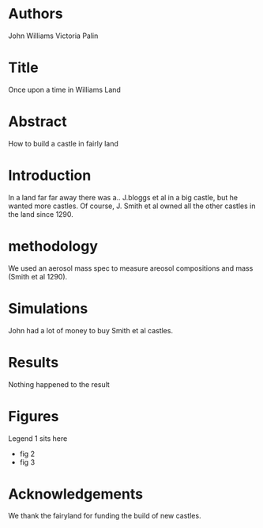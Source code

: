 # Authors
John Williams
Victoria Palin

# Title
Once upon a time in Williams Land


# Abstract 
How to build a castle in fairly land

# Introduction
In a land far far away there was a.. 
J.bloggs et al in a big castle, but he wanted more castles.
Of course, J. Smith et al owned all the other castles in the land since 1290.

# methodology 
We used an aerosol mass spec to measure areosol compositions and mass (Smith et al 1290).

# Simulations
John had a lot of money to buy Smith et al castles.

# Results 
Nothing happened to the result


# Figures
Legend 1 sits here
- fig 2
- fig 3

# Acknowledgements
We thank the fairyland for funding the build of new castles.
